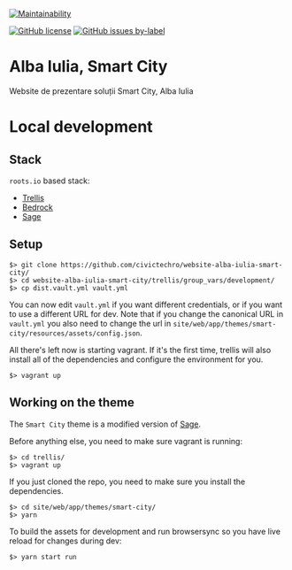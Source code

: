 [![Maintainability](https://api.codeclimate.com/v1/badges/61f3f8272ea22b993a52/maintainability)](https://codeclimate.com/github/civictechro/website-alba-iulia-smart-city/maintainability)

[![GitHub license](https://img.shields.io/github/license/civictechro/website-alba-iulia-smart-city.svg)](https://github.com/civictechro/website-alba-iulia-smart-city/blob/master/LICENSE) [![GitHub issues by-label](https://img.shields.io/github/issues-raw/civictechro/website-alba-iulia-smart-city/help%20wanted.svg)](https://github.com/civictechro/website-alba-iulia-smart-city/issues) 


# Alba Iulia, Smart City
Website de prezentare soluții Smart City, Alba Iulia

# Local development

## Stack
`roots.io` based stack:
- [Trellis](https://github.com/roots/trellis)
- [Bedrock](https://github.com/roots/bedrock)
- [Sage](https://github.com/roots/sage)

## Setup

```
$> git clone https://github.com/civictechro/website-alba-iulia-smart-city/
$> cd website-alba-iulia-smart-city/trellis/group_vars/development/
$> cp dist.vault.yml vault.yml
```
You can now edit `vault.yml` if you want different credentials, or if you want to use a different URL for dev. Note that if you change the canonical URL in `vault.yml` you also need to change the url in `site/web/app/themes/smart-city/resources/assets/config.json`.

All there's left now is starting vagrant. If it's the first time, trellis will also install all of the dependencies and configure the environment for you. 

```
$> vagrant up
```

## Working on the theme

The `Smart City` theme is a modified version of [Sage](https://github.com/roots/sage). 

Before anything else, you need to make sure vagrant is running:

```
$> cd trellis/
$> vagrant up
```

If you just cloned the repo, you need to make sure you install the dependencies.

```
$> cd site/web/app/themes/smart-city/
$> yarn
```

To build the assets for development and run browsersync so you have live reload for changes during dev:

```
$> yarn start run
```

